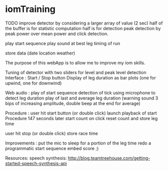 # iomTraining

TODO
  improve detector by considering a larger array of value (2 sec)
  half of the buffer is for statistic computation half is for detection
  peak detection by peak power over mean power and click detection.

  play start sequence
  play sound at best leg timing of run

  store data (date location weather)

The purpose of this webApp is to allow me to improve my iom skills.

Tuning of detector with two sliders for level and peak level detection
Interface :
 Start / Stop button
 Display of leg duration as bar plots (one for upwind, one for downwind)

Web audio :
  play of start sequence
  detection of tick using microphone to detect leg duration
  play of last and average leg duration (warning sound 3 bips of increasing amplitude, double beep at the end for average)

Procedure :
 user hit start button (or double click)
 launch playback of start Procedure
 147 seconds later start count
 on click reset count and store leg time

 user hit stop (or double click) store race time

Improvements :
  put the mic to sleep for a portion of the leg time
  redo a programmatic start sequence
  embed score ;)

Resources:
 speech synthesis: http://blog.teamtreehouse.com/getting-started-speech-synthesis-api

